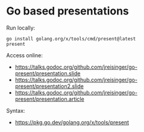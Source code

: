 # Go based presentations

Run locally:

```
go install golang.org/x/tools/cmd/present@latest
present
```

Access online:

* https://talks.godoc.org/github.com/jreisinger/go-present/presentation.slide
* https://talks.godoc.org/github.com/jreisinger/go-present/presentation2.slide
* https://talks.godoc.org/github.com/jreisinger/go-present/presentation.article

Syntax:

* https://pkg.go.dev/golang.org/x/tools/present
